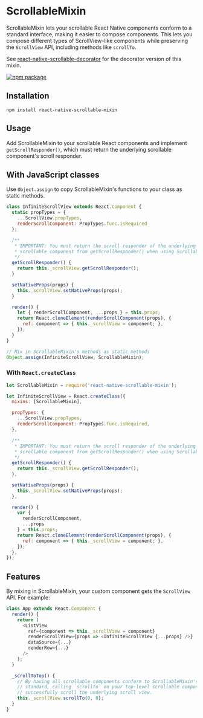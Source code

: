 # ScrollableMixin

ScrollableMixin lets your scrollable React Native components conform to a standard interface, making it easier to compose components. This lets you compose different types of ScrollView-like components while preserving the `ScrollView` API, including methods like `scrollTo`.

See [react-native-scrollable-decorator](https://github.com/exponentjs/react-native-scrollable-decorator) for the decorator version of this mixin.

[![npm package](https://nodei.co/npm/react-native-scrollable-mixin.png?downloads=true&downloadRank=true&stars=true)](https://nodei.co/npm/react-native-scrollable-mixin/)

## Installation
```
npm install react-native-scrollable-mixin
```

## Usage

Add ScrollableMixin to your scrollable React components and implement `getScrollResponder()`, which must return the underlying scrollable component's scroll responder.

## With JavaScript classes

Use `Object.assign` to copy ScrollableMixin's functions to your class as static methods.

```js
class InfiniteScrollView extends React.Component {
  static propTypes = {
    ...ScrollView.propTypes,
    renderScrollComponent: PropTypes.func.isRequired
  };

  /**
   * IMPORTANT: You must return the scroll responder of the underlying
   * scrollable component from getScrollResponder() when using ScrollableMixin.
   */
  getScrollResponder() {
    return this._scrollView.getScrollResponder();
  }

  setNativeProps(props) {
    this._scrollView.setNativeProps(props);
  }

  render() {
    let { renderScrollComponent, ...props } = this.props;
    return React.cloneElement(renderScrollComponent(props), {
      ref: component => { this._scrollView = component; },
    });
  }
}

// Mix in ScrollableMixin's methods as static methods
Object.assign(InfiniteScrollView, ScrollableMixin);
```

### With `React.createClass`

```js
let ScrollableMixin = require('react-native-scrollable-mixin');

let InfiniteScrollView = React.createClass({
  mixins: [ScrollableMixin],

  propTypes: {
    ...ScrollView.propTypes,
    renderScrollComponent: PropTypes.func.isRequired,
  },

  /**
   * IMPORTANT: You must return the scroll responder of the underlying
   * scrollable component from getScrollResponder() when using ScrollableMixin.
   */
  getScrollResponder() {
    return this._scrollView.getScrollResponder();
  },

  setNativeProps(props) {
    this._scrollView.setNativeProps(props);
  },

  render() {
    var {
      renderScrollComponent,
      ...props
    } = this.props;
    return React.cloneElement(renderScrollComponent(props), {
      ref: component => { this._scrollView = component; },
    });
  },
});
```

## Features

By mixing in ScrollableMixin, your custom component gets the `ScrollView` API. For example:

```js
class App extends React.Component {
  render() {
    return (
      <ListView
        ref={component => this._scrollView = component}
        renderScrollView={props => <InfiniteScrollView {...props} />}
        dataSource={...}
        renderRow={...}
      />
    );
  }

  _scrollToTop() {
    // By having all scrollable components conform to ScrollableMixin's
    // standard, calling `scrollTo` on your top-level scrollable component will
    // successfully scroll the underlying scroll view.
    this._scrollView.scrollTo(0, 0);
  }
}
```
